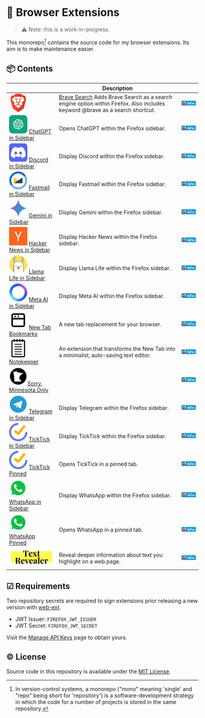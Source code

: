 # 🔌 Browser Extensions

> ⚠ Note: this is a work-in-progress.

This monorepo[^1] contains the source code for my browser extensions. Its aim is to make maintenance easier.

## 📦 Contents

|                                                                                                                         | Description                                                                                                    |                                                                                                                     |
| ----------------------------------------------------------------------------------------------------------------------- | -------------------------------------------------------------------------------------------------------------- | :-----------------------------------------------------------------------------------------------------------------: |
| <img src="assets/brave-96x96.png" width="48" height="48"> | [Brave Search](/brave-search/)                                 Adds Brave Search as a search engine option within Firefox. Also includes keyword @brave as a search shortcut. | [![get the addon](get-addon-firefox.png)](https://addons.mozilla.org/en-US/firefox/addon/brave-search-and-keyword/) |
| <img src="assets/chatgpt-96x96.png" width="48" height="48"> [ChatGPT in Sidebar](/chatgpt-in-sidebar/)                  | Opens ChatGPT within the Firefox sidebar.                                                                      | [![get the addon](get-addon-firefox.png)](https://addons.mozilla.org/en-US/firefox/addon/brave-search-and-keyword/) |
| <img src="assets/discord-96x96.png" width="48" height="48"> [Discord in Sidebar](/discord-in-sidebar/)                  | Display Discord within the Firefox sidebar.                                                                    | [![get the addon](get-addon-firefox.png)](https://addons.mozilla.org/en-US/firefox/addon/brave-search-and-keyword/) |
| <img src="assets/fastmail-96x96.png" width="48" height="48"> [Fastmail in Sidebar](/fastmail-in-sidebar/)               | Display Fastmail within the Firefox sidebar.                                                                   | [![get the addon](get-addon-firefox.png)](https://addons.mozilla.org/en-US/firefox/addon/brave-search-and-keyword/) |
| <img src="assets/gemini-96x96.png" width="48" height="48"> [Gemini in Sidebar](/gemini-in-sidebar/)                     | Display Gemini within the Firefox sidebar.                                                                     | [![get the addon](get-addon-firefox.png)](https://addons.mozilla.org/en-US/firefox/addon/brave-search-and-keyword/) |
| <img src="assets/hacker-news-96x96.png" width="48" height="48"> [Hacker News in Sidebar](/hacker-news-in-sidebar/)      | Display Hacker News within the Firefox sidebar.                                                                | [![get the addon](get-addon-firefox.png)](https://addons.mozilla.org/en-US/firefox/addon/brave-search-and-keyword/) |
| <img src="assets/llama-life-96x96.png" width="48" height="48"> [Llama Life in Sidebar](/llamalife-in-sidebar/)          | Display Llama Life within the Firefox sidebar.                                                                 | [![get the addon](get-addon-firefox.png)](https://addons.mozilla.org/en-US/firefox/addon/brave-search-and-keyword/) |
| <img src="assets/meta-ai-96x96.png" width="48" height="48"> [Meta AI in Sidebar](/metaai-in-sidebar/)                   | Display Meta AI within the Firefox sidebar.                                                                    | [![get the addon](get-addon-firefox.png)](https://addons.mozilla.org/en-US/firefox/addon/brave-search-and-keyword/) |
| <img src="assets/new-tab-bookmarks-96x96.png" width="48" height="48"> [New Tab Bookmarks](/new-tab-bookmarks/)          | A new tab replacement for your browser.                                                                        | [![get the addon](get-addon-firefox.png)](https://addons.mozilla.org/en-US/firefox/addon/brave-search-and-keyword/) |
| <img src="assets/notekeeper-96x96.png" width="48" height="48"> [Notekeeper](/notekeeper/)                               | An extension that transforms the New Tab into a minimalist, auto-saving text editor.                           | [![get the addon](get-addon-firefox.png)](https://addons.mozilla.org/en-US/firefox/addon/brave-search-and-keyword/) |
| <img src="assets/sorry-minnesota-only-96x96.png" width="48" height="48">[Sorry, Minnesota Only](/sorry-minnesota-only/) |                                                                                                                | [![get the addon](get-addon-firefox.png)](https://addons.mozilla.org/en-US/firefox/addon/brave-search-and-keyword/) |
| <img src="assets/telegram-96x96.png" width="48" height="48"> [Telegram in Sidebar](/telegram-in-sidebar/)               | Display Telegram within the Firefox sidebar.                                                                   | [![get the addon](get-addon-firefox.png)](https://addons.mozilla.org/en-US/firefox/addon/brave-search-and-keyword/) |
| <img src="assets/ticktick-96x96.png" width="48" height="48"> [TickTick in Sidebar](/telegram-in-sidebar/)               | Display TickTick within the Firefox sidebar.                                                                   | [![get the addon](get-addon-firefox.png)](https://addons.mozilla.org/en-US/firefox/addon/brave-search-and-keyword/) |
| <img src="assets/ticktick-96x96.png" width="48" height="48"> [TickTick Pinned](/ticktick-pinned/)                       | Opens TickTick in a pinned tab.                                                                                | [![get the addon](get-addon-firefox.png)](https://addons.mozilla.org/en-US/firefox/addon/brave-search-and-keyword/) |
| <img src="assets/whatsapp-96x96.png" width="48" height="48"> [WhatsApp in Sidebar](/whatsapp-in-sidebar/)               | Display WhatsApp within the Firefox sidebar.                                                                   | [![get the addon](get-addon-firefox.png)](https://addons.mozilla.org/en-US/firefox/addon/brave-search-and-keyword/) |
| <img src="assets/whatsapp-96x96.png" width="48" height="48"> [WhatsApp Pinned](/whatsapp-pinned/)                       | Opens WhatsApp in a pinned tab.                                                                                | [![get the addon](get-addon-firefox.png)](https://addons.mozilla.org/en-US/firefox/addon/brave-search-and-keyword/) |
| <img src="text-revealer/assets/logo-cropped.png"  width="150">                                                          | Reveal deeper information about text you highlight on a web page.                                              | [![get the addon](get-addon-firefox.png)](https://addons.mozilla.org/en-US/firefox/addon/brave-search-and-keyword/) |

## ☑ Requirements

Two repository secrets are required to sign extensions prior releasing a new version with [web-ext](https://github.com/mozilla/web-ext).

- JWT Issuer: `FIREFOX_JWT_ISSUER`
- JWT Secret: `FIREFOX_JWT_SECRET`

Visit the [Manage API Keys](https://addons.mozilla.org/en-US/developers/addon/api/key/) page to obtain yours.

## © License

Source code in this repository is available under the [MIT License](LICENSE).

[^1]: In version-control systems, a monorepo ("mono" meaning 'single' and "repo" being short for 'repository') is a software-development strategy in which the code for a number of projects is stored in the same repository.
